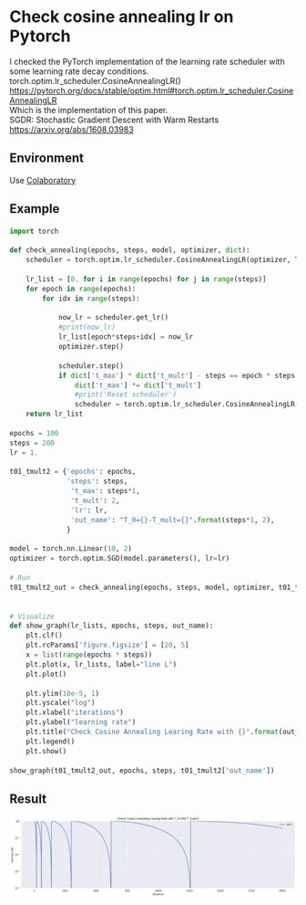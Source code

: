 # Check cosine annealing lr on Pytorch
  
I checked the PyTorch implementation of the learning rate scheduler with some learning rate decay conditions.  
torch.optim.lr_scheduler.CosineAnnealingLR()  
https://pytorch.org/docs/stable/optim.html#torch.optim.lr_scheduler.CosineAnnealingLR  
Which is the implementation of this paper.  
SGDR: Stochastic Gradient Descent with Warm Restarts  
https://arxiv.org/abs/1608.03983  

## Environment
  
Use [Colaboratory](https://colab.research.google.com)  

## Example

```python
import torch

def check_annealing(epochs, steps, model, optimizer, dict):
    scheduler = torch.optim.lr_scheduler.CosineAnnealingLR(optimizer, T_max=dict['t_max'], eta_min=0, last_epoch=-1)

    lr_list = [0. for i in range(epochs) for j in range(steps)]
    for epoch in range(epochs):
        for idx in range(steps):

            now_lr = scheduler.get_lr()
            #print(now_lr)
            lr_list[epoch*steps+idx] = now_lr
            optimizer.step()

            scheduler.step()
            if dict['t_max'] * dict['t_mult'] - steps == epoch * steps + idx:
                dict['t_max'] *= dict['t_mult']
                #print('Reset scheduler')
                scheduler = torch.optim.lr_scheduler.CosineAnnealingLR(optimizer, T_max=dict['t_max'], eta_min=0, last_epoch=-1)
    return lr_list

epochs = 100
steps = 200
lr = 1.

t01_tmult2 = {'epochs': epochs,
              'steps': steps,
               't_max': steps*1,
               't_mult': 2,
               'lr': lr,
               'out_name': "T_0={}-T_mult={}".format(steps*1, 2),
              }

model = torch.nn.Linear(10, 2)
optimizer = torch.optim.SGD(model.parameters(), lr=lr)

# Run
t01_tmult2_out = check_annealing(epochs, steps, model, optimizer, t01_tmult2)


# Visualize
def show_graph(lr_lists, epochs, steps, out_name):
    plt.clf()
    plt.rcParams['figure.figsize'] = [20, 5]
    x = list(range(epochs * steps))
    plt.plot(x, lr_lists, label="line L")
    plt.plot()

    plt.ylim(10e-5, 1)
    plt.yscale("log")
    plt.xlabel("iterations")
    plt.ylabel("learning rate")
    plt.title("Check Cosine Annealing Learing Rate with {}".format(out_name))
    plt.legend()
    plt.show()

show_graph(t01_tmult2_out, epochs, steps, t01_tmult2['out_name'])
```

## Result
![ZZ](t_0-200-t_multi-2.png?raw=true "X")
